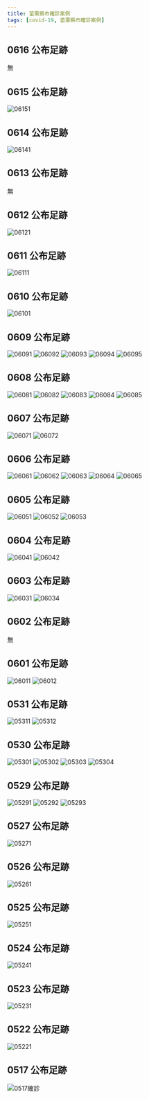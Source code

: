 ```yaml
---
title: 苗栗縣市確診案例
tags: [covid-19, 苗栗縣市確診案例]
---
```

## 0616 公布足跡
無
## 0615 公布足跡
![06151](https://www.mlshb.gov.tw/upload/15/2021061518185290535.jpg)
## 0614 公布足跡
![06141](https://www.mlshb.gov.tw/upload/15/2021061416030978784.jpg)
## 0613 公布足跡
無
## 0612 公布足跡
![06121](https://www.mlshb.gov.tw/upload/15/2021061217075419009.jpg)
## 0611 公布足跡
![06111](https://www.mlshb.gov.tw/upload/15/2021061115224251912.jpg)
## 0610 公布足跡
![06101](https://www.mlshb.gov.tw/upload/15/2021061015012835881.jpg)
## 0609 公布足跡
![06091](https://www.mlshb.gov.tw/upload/15/2021060915120893021.jpg)
![06092](https://www.mlshb.gov.tw/upload/15/2021060915132862093.jpg)
![06093](https://www.mlshb.gov.tw/upload/15/2021060915145196893.jpg)
![06094](https://www.mlshb.gov.tw/upload/15/2021060915140861354.jpg)
![06095](https://www.mlshb.gov.tw/upload/15/2021060915154694746.jpg)
## 0608 公布足跡
![06081](https://www.mlshb.gov.tw/upload/15/2021060815031365620.jpg)
![06082](https://www.mlshb.gov.tw/upload/15/2021060815032180468.jpg)
![06083](https://www.mlshb.gov.tw/upload/15/2021060815033275371.jpg)
![06084](https://www.mlshb.gov.tw/upload/15/2021060815035129959.jpg)
![06085](https://www.mlshb.gov.tw/upload/15/2021060815042618952.jpg)
## 0607 公布足跡
![06071](https://www.mlshb.gov.tw/upload/15/2021060716541046140.jpg)
![06072](https://www.mlshb.gov.tw/upload/15/2021060716542048892.jpg)
## 0606 公布足跡
![06061](https://www.mlshb.gov.tw/upload/15/2021060614451443243.jpg)
![06062](https://www.mlshb.gov.tw/upload/15/2021060614454067544.jpg)
![06063](https://www.mlshb.gov.tw/upload/15/2021060614455865331.JPG)
![06064](https://www.mlshb.gov.tw/upload/15/2021060614460761721.JPG)
![06065](https://www.mlshb.gov.tw/upload/15/2021060614461594432.JPG)
## 0605 公布足跡
![06051](https://www.mlshb.gov.tw/upload/15/2021060516491318102.jpg)
![06052](https://www.mlshb.gov.tw/upload/15/2021060518592860319.jpg)
![06053](https://www.mlshb.gov.tw/upload/15/2021060517334473275.jpg)
## 0604 公布足跡
![06041](https://www.mlshb.gov.tw/upload/15/2021060413500758247.jpg)
![06042](https://www.mlshb.gov.tw/upload/15/2021060413495178708.jpg)
## 0603 公布足跡
![06031](https://www.mlshb.gov.tw/upload/15/2021060314532992176.JPG)
![06034](https://www.mlshb.gov.tw/upload/15/2021060316405485416.jpg)
## 0602 公布足跡
無
## 0601 公布足跡
![06011](https://www.mlshb.gov.tw/upload/15/2021060114230847478.jpg)
![06012](https://www.mlshb.gov.tw/upload/15/2021060114243497764.jpg)
## 0531 公布足跡
![05311](https://www.mlshb.gov.tw/upload/15/2021053114225083872.png)
![05312](https://www.mlshb.gov.tw/upload/15/2021053114225974956.png)
## 0530 公布足跡
![05301](https://tw.appledaily.com/resizer/h1f9A1LNCHtboDpU8HqKdbzeXPc=/760x1036/filters:quality(100)/cloudfront-ap-northeast-1.images.arcpublishing.com/appledaily/JZYM74IVANE6DINHNITDYVBS5I.jpg)
![05302](https://tw.appledaily.com/resizer/XzTGW3mgwRUXl6qdBQJ9Qo3ECRY=/760x1070/filters:quality(100)/cloudfront-ap-northeast-1.images.arcpublishing.com/appledaily/7QPHZGLSGNC2ZMG6ZNUAVPWNRA.jpg)
![05303](https://tw.appledaily.com/resizer/yqYnO2uz136QSm8OHiOmbsTzvm0=/760x1063/filters:quality(100)/cloudfront-ap-northeast-1.images.arcpublishing.com/appledaily/GAI5ET56BBFWJO3GA7FAZBZMV4.jpg)
![05304](https://tw.appledaily.com/resizer/zphgcn-i7ePzLXJAGnAAduBzY8M=/760x976/filters:quality(100)/cloudfront-ap-northeast-1.images.arcpublishing.com/appledaily/JM34ZBOUOBBIZMZSD4OMASKAKU.jpg)
## 0529 公布足跡
![05291](https://www.mlshb.gov.tw/upload/15/2021052914532690643.JPG)
![05292](https://www.mlshb.gov.tw/upload/15/2021052914534153804.JPG)
![05293](https://www.mlshb.gov.tw/upload/15/2021052914535481166.JPG)
## 0527 公布足跡
![05271](https://www.mlshb.gov.tw/upload/15/2021052714390373004.png)
## 0526 公布足跡
![05261](https://www.mlshb.gov.tw/upload/15/s1_2021052615070473444.jpg)
## 0525 公布足跡
![05251](https://www.mlshb.gov.tw/upload/15/s1_2021052514554952770.png)
## 0524 公布足跡
![05241](https://www.mlshb.gov.tw/upload/15/s1_2021052414150740073.png)

## 0523 公布足跡
![05231](https://www.mlshb.gov.tw/upload/15/s1_2021052308531839015.png)
## 0522 公布足跡
![05221](https://www.mlshb.gov.tw/upload/15/s1_2021052214343367878.png)
## 0517 公布足跡
![0517確診](https://www.cdc.gov.tw/File/Get/TKY1DmQwHYlPh8UukXPPuQ)
